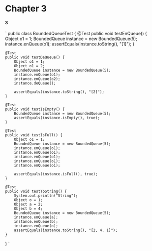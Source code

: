 # Chapter 3

#### 3
`
public class BoundedQueueTest {
    @Test
    public void testEnQueue() {
        Object o1 = 1;
        BoundedQueue instance = new BoundedQueue(5);
        instance.enQueue(o1);
        assertEquals(instance.toString(), "[1]");
    }

    @Test
    public void testDeQueue() {
        Object o1 = 1;
        Object o1 = 2;
        BoundedQueue instance = new BoundedQueue(5);
        instance.enQueue(o1);
        instance.enQueue(o2);
        instance.deQueue();
        
        assertEquals(instance.toString(), "[2]");
    }

    @Test
    public void testIsEmpty() {
        BoundedQueue instance = new BoundedQueue(5);
        assertEquals(instance.isEmpty(), true);
    }

    @Test
    public void testIsFull() {
        Object o1 = 1;
        BoundedQueue instance = new BoundedQueue(5);
        instance.enQueue(o1);
        instance.enQueue(o1);
        instance.enQueue(o1);
        instance.enQueue(o1);
        instance.enQueue(o1);

        assertEquals(instance.isFull(), true);
    }

    @Test
    public void testToString() {
        System.out.println("String");
        Object o = 1;
        Object a = 2;
        Object b = 4;
        BoundedQueue instance = new BoundedQueue(5);
        instance.enQueue(a);
        instance.enQueue(b);
        instance.enQueue(o);
        assertEquals(instance.toString(), "[2, 4, 1]");
    }
}
`
